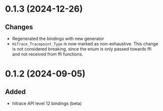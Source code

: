 # 0.1.3 (2024-12-26)

## Changes

- Regenerated the bindings with new generator
- `HiTrace_Tracepoint_Type` is now marked as non-exhaustive. This change is not considered breaking,
  since the enum is only passed towards ffi and not received from ffi functions.

# 0.1.2 (2024-09-05)

## Added

- hitrace API level 12 bindings (beta)
